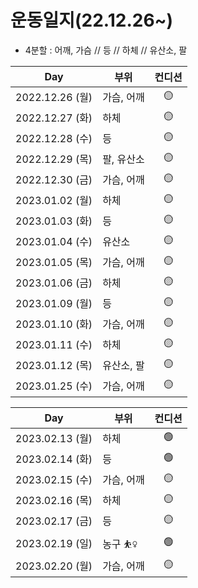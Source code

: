 # 운동일지(22.12.26~)



-   4분할 : 어깨, 가슴 // 등 // 하체 // 유산소, 팔

| Day             | 부위       | 컨디션 |
| --------------- | ---------- | :----: |
| 2022.12.26 (월) | 가슴, 어깨 |   🟡   |
| 2022.12.27 (화) | 하체       |   🟡   |
| 2022.12.28 (수) | 등         |   🟡   |
| 2022.12.29 (목) | 팔, 유산소 |   🟡   |
| 2022.12.30 (금) | 가슴, 어깨 |   🟡   |
| 2023.01.02 (월) | 하체       |   🟡   |
| 2023.01.03 (화) | 등         |   🟡   |
| 2023.01.04 (수) | 유산소     |   🟡   |
| 2023.01.05 (목) | 가슴, 어깨 |   🟡   |
| 2023.01.06 (금) | 하체       |   🟡   |
| 2023.01.09 (월) | 등         |   🟡   |
| 2023.01.10 (화) | 가슴, 어깨 |   🟡   |
| 2023.01.11 (수) | 하체       |   🟡   |
| 2023.01.12 (목) | 유산소, 팔 |   🟡   |
| 2023.01.25 (수) | 가슴, 어깨 |   🟡   |

| Day             | 부위 | 컨디션 |
| --------------- | ---- | :----: |
| 2023.02.13 (월) | 하체 |   🟢   |
| 2023.02.14 (화) | 등   |   🟢   |
| 2023.02.15 (수) | 가슴, 어깨 | 🟡 |
| 2023.02.16 (목) | 하체 | 🟡 |
| 2023.02.17 (금) | 등 | 🟡 |
| 2023.02.19 (일) | 농구 ⛹️‍♀️ | 🟢 |
| 2023.02.20 (월) | 가슴, 어깨 | 🟡 |
